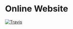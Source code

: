 # Online Website
[![Travis](https://img.shields.io/travis/USER/REPO.svg)](https://travis-ci.org/nazisangg/OnlineCourseWebsite)